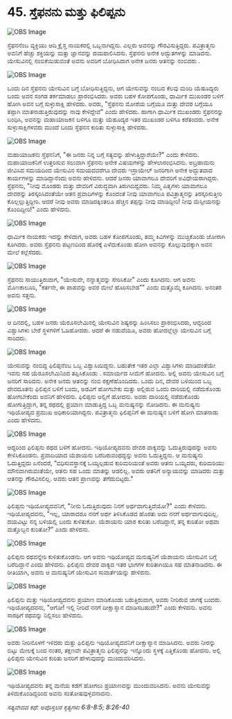 # 45.  ಸ್ತೆಫನನು ಮತ್ತು ಫಿಲಿಪ್ಪನು

![OBS Image](https://cdn.door43.org/obs/jpg/360px/obs-en-45-01.jpg)

ಸ್ತೆಫನನೆಂಬ ವ್ಯಕ್ತಿಯು ಆದಿ ಕ್ರೈಸ್ತ ನಾಯಕರಲ್ಲಿ ಒಬ್ಬನಾಗಿದ್ದನು. ಎಲ್ಲರು ಅವನನ್ನು ಗೌರವಿಸುತ್ತಿದ್ದರು. ಪವಿತ್ರಾತ್ಮನು ಅವನಿಗೆ ಹೆಚ್ಚು ಶಕ್ತಿಯನ್ನು ಮತ್ತು ಜ್ಞಾನವನ್ನು ದಯಪಾಲಿಸಿದನು. ಸ್ತೆಫನನು ಅನೇಕ ಅದ್ಭುತಗಳನ್ನು ಮಾಡಿದನು. ಯೇಸುವಿನಲ್ಲಿ ನಂಬಿಕೆಯಿಡುವಂತೆ  ಅವನು ಅವರಿಗೆ ಬೋಧಿಸಿದಾಗ ಅನೇಕ ಜನರು ಆತನನ್ನು ನಂಬಿದರು .

![OBS Image](https://cdn.door43.org/obs/jpg/360px/obs-en-45-02.jpg)

ಒಂದು ದಿನ ಸ್ತೆಫನನು ಯೇಸುವಿನ ಬಗ್ಗೆ ಬೋಧಿಸುತ್ತಿದ್ದನು, ಆಗ ಯೇಸುವನ್ನು ನಂಬದ  ಕೆಲವು ಮಂದಿ ಯೆಹೂದ್ಯರು ಬಂದು ಅವನ ಸಂಗಡ ತರ್ಕಮಾಡಲು ಪ್ರಾರಂಭಿಸಿದರು. ಅವರು ಬಹಳ ಕೋಪಗೊಂಡು, ಧಾರ್ಮಿಕ ಮುಖಂಡರ ಬಳಿಗೆ ಹೋಗಿ ಅವನ ಬಗ್ಗೆ ಸುಳ್ಳುಸಾಕ್ಷಿ ಹೇಳಿದರು. ಅವರು, "ಸ್ತೆಫನನು ಮೋಶೆಯ ಬಗ್ಗೆಯೂ ಮತ್ತು ದೇವರ ಬಗ್ಗೆಯೂ ತಪ್ಪಾಗಿ  ಮಾತನಾಡುತ್ತಿರುವುದನ್ನು ನಾವು ಕೇಳಿದ್ದೇವೆ" ಎಂದು ಹೇಳಿದರು. ಹಾಗಾಗಿ ಧಾರ್ಮಿಕ ಮುಖಂಡರು ಸ್ತೆಫನನನ್ನು ಬಂಧಿಸಿ, ಅವನನ್ನು ಮಹಾಯಾಜಕನ ಬಳಿಗೂ ಮತ್ತು ಯೆಹೂದ್ಯರ ಇತರ ಮುಖಂಡರ ಬಳಿಗೂ ಕರೆತಂದರು. ಅನೇಕ ಸುಳ್ಳುಸಾಕ್ಷಿಗಳವರು ಮುಂದೆ ಬಂದು ಸ್ತೆಫನನ ಕುರಿತು ಸುಳ್ಳುಸಾಕ್ಷಿ ಹೇಳಿದರು.

![OBS Image](https://cdn.door43.org/obs/jpg/360px/obs-en-45-03.jpg)

ಮಹಾಯಾಜಕನು ಸ್ತೆಫನನಿಗೆ, "ಈ ಜನರು ನಿನ್ನ ಬಗ್ಗೆ ಸತ್ಯವನ್ನು ಹೇಳುತ್ತಿದ್ದಾರೆಯೇ?" ಎಂದು ಕೇಳಿದನು. ಮಹಾಯಾಜಕನಿಗೆ ಉತ್ತರಿಸುವ ಸಲುವಾಗಿ ಸ್ತೆಫನನು ಅನೇಕ ವಿಷಯಗಳನ್ನು ಹೇಳಲಾರಂಭಿಸಿದನು. ಅಬ್ರಹಾಮನು ಜೀವಿಸಿದ ಸಮಯದಿಂದ ಯೇಸುವಿನ ಸಮಯದವರೆಗೂ ದೇವರು ಇಸ್ರಾಯೇಲ್ ಜನರಿಗಾಗಿ ಅನೇಕ ಅದ್ಭುತವಾದ ಕಾರ್ಯಗಳನ್ನು ಮಾಡಿದ್ದಾನೆಂದು ಅವನು ಹೇಳಿದನು. ಆದರೆ ಜನರು ಯಾವಾಗಲೂ ದೇವರಿಗೆ ಅವಿಧೇಯರಾಗಿದ್ದರು. ಸ್ತೆಫನನು, "ನೀವು ಮೊಂಡರು ಮತ್ತು ದೇವರಿಗೆ ವಿರುದ್ಧವಾಗಿ ತಿರುಗಿಬಿದ್ದವರು. ನಿಮ್ಮ ಪಿತೃಗಳು ಯಾವಾಗಲೂ ದೇವರನ್ನು ತಿರಸ್ಕರಿಸಿದಂತೆಯೇ ಆತನ ಪ್ರವಾದಿಗಳನ್ನು  ಕೊಂದಂತೆ ನೀವು ಯಾವಾಗಲೂ ಪವಿತ್ರಾತ್ಮನನ್ನು ತಿರಸ್ಕರಿಸುತ್ತೀರಿ  ಕೊಲ್ಲಲ್ಲುತ್ತಿದ್ದೀರಿ. ಆದರೆ ನೀವು ಅವರು ಮಾಡಿದಕ್ಕಿಂತಲೂ  ಹೆಚ್ಚಿನ ತಪ್ಪನ್ನು ನೀವು ಮಾಡಿದ್ದೀರಿ! ನೀವು ಮೆಸ್ಸೀಯನನ್ನು ಕೊಂದಿದ್ದೀರಿ!" ಎಂದು ಹೇಳಿದನು.

![OBS Image](https://cdn.door43.org/obs/jpg/360px/obs-en-45-04.jpg)

ಧಾರ್ಮಿಕ ನಾಯಕರು ಇದನ್ನು ಕೇಳಿದಾಗ, ಅವರು ಬಹಳ ಕೋಪಗೊಂಡು, ತಮ್ಮ ಕಿವಿಗಳನ್ನು ಮುಚ್ಚಿಕೊಂಡು ಜೋರಾಗಿ ಕೂಗಿದರು. ಅವರು ಸ್ತೆಫನನು ಪಟ್ಟಣದಿಂದ ಹೊರಕ್ಕೆ ಎಳೆದುಕೊಂಡು ಹೋಗಿ ಅವನನ್ನು ಕೊಲ್ಲುವುದಕ್ಕಾಗಿ ಅವನ ಮೇಲೆ ಕಲ್ಲೆಸೆದರು.

![OBS Image](https://cdn.door43.org/obs/jpg/360px/obs-en-45-05.jpg)

ಸ್ತೆಫನನು ಸಾಯುತ್ತಿರುವಾಗ, "ಯೇಸುವೇ, ನನ್ನಾತ್ಮವನ್ನು ಸೇರಿಸಿಕೋ" ಎಂದು ಕೂಗಿದನು. ಆಗ ಅವನು ಮೊಣಕಾಲೂರಿ, "ಕರ್ತನೇ, ಈ ಪಾಪವನ್ನು ಅವರ ಮೇಲೆ ಹೊರಿಸಬೇಡ”" ಎಂದು ಮತ್ತೊಮ್ಮೆ ಕೂಗಿದನು. ಅನಂತರ ಅವನು ಸತ್ತನು. 

![OBS Image](https://cdn.door43.org/obs/jpg/360px/obs-en-45-06.jpg)

ಆ ದಿನದಲ್ಲಿ, ಬಹಳ ಜನರು ಯೆರೂಸಲೇಮಿನಲ್ಲಿ ಯೇಸುವಿನ ಶಿಷ್ಯರನ್ನು ಹಿಂಸಿಸಲು ಪ್ರಾರಂಭಿಸಿದರು, ಆದ್ದರಿಂದ ವಿಶ್ವಾಸಿಗಳು ಬೇರೆ ಸ್ಥಳಗಳಿಗೆ ಓಡಿಹೋದರು. ಆದರೆ ಈ ನಡುವೆಯೂ, ಅವರು ಹೋದಲ್ಲೆಲ್ಲಾ ಯೇಸುವಿನ ಬಗ್ಗೆ ಸಾರಿದರು.

![OBS Image](https://cdn.door43.org/obs/jpg/360px/obs-en-45-07.jpg)

ಯೇಸುವನ್ನು ನಂಬಿದ್ದ ಫಿಲಿಪ್ಪನೆಂಬ ಒಬ್ಬ ವಿಶ್ವಾಸಿಯಿದ್ದನು. ಬಹುತೇಕ ಇತರ ಎಲ್ಲಾ ವಿಶ್ವಾಸಿಗಳು ಮಾಡಿದಂತೆಯೇ ಇವನು ಸಹ ಯೆರೂಸಲೇಮಿನಿಂದ ತಪ್ಪಿಸಿಕೊಂಡು .  ಸಮಾರ್ಯದ ಸೀಮೆಗೆ ಹೋದನು. ಅಲ್ಲಿ ಅವನು ಯೇಸುವಿನ ಬಗ್ಗೆ ಜನರಿಗೆ ಸಾರಿದನು. ಅನೇಕ ಜನರು ಆತನನ್ನು ನಂಬಿ ರಕ್ಷಣೆಹೊಂದಿದರು. ಒಂದು ದಿನ, ದೇವರ ಬಳಿಯಿಂದ ಒಬ್ಬ ದೇವದೂತನು ಫಿಲಿಪ್ಪನ ಬಳಿಗೆ ಬಂದು, ಅಡವಿಗೆ ಹೋಗಬೇಕು ಮತ್ತು ಅಲ್ಲಿರುವ ಒಂದು ದಾರಿಯಲ್ಲಿ ನಡೆದುಕೊಂಡು ಹೋಗಬೇಕೆಂದು ಅವನಿಗೆ ಹೇಳಿದನು. ಫಿಲಿಪ್ಪನು ಅಲ್ಲಿಗೆ ಹೋದನು. ಅವರು ದಾರಿಯಲ್ಲಿ ನಡೆದುಕೊಂಡು ಹೋಗುತ್ತಿದ್ದಾಗ,  ತನ್ನ ರಥದಲ್ಲಿ ಪ್ರಯಾಣ ಮಾಡುತ್ತಿದ್ದ ಒಬ್ಬ ಮನುಷ್ಯನನ್ನು ನೋಡಿದನು. ಈ ಮನುಷ್ಯನು ಇಥಿಯೋಪ್ಯದ ಪ್ರಮುಖ ಅಧಿಕಾರಿಯಾಗಿದ್ದನು. ಪವಿತ್ರಾತ್ಮನು ಫಿಲಿಪ್ಪನಿಗೆ ಈ ಮನುಷ್ಯನ ಬಳಿಗೆ ಹೋಗಿ ಮಾತನಾಡು ಎಂದು ಹೇಳಿದನು.

![OBS Image](https://cdn.door43.org/obs/jpg/360px/obs-en-45-08.jpg)

ಆದ್ದರಿಂದ ಫಿಲಿಪ್ಪನು ರಥದ ಬಳಿಗೆ ಹೋದನು. ಇಥಿಯೋಪ್ಯದವನು ದೇವರ ವಾಕ್ಯವನ್ನು ಓದುತ್ತಿರುವುದನ್ನು ಅವನು ಕೇಳಿಸಿಕೊಂಡನು. ಪ್ರವಾದಿಯಾದ ಯೆಶಾಯನು ಬರೆದಿರುವಂಥದ್ದನ್ನು ಅವನು ಓದುತ್ತಿದ್ದನು. ಆ ಮನುಷ್ಯನು ಓದುತ್ತಿದ್ದದು ಏನೆಂದರೆ, “ವಧಿಸುವಸ್ಥಾನಕ್ಕೆ ಒಯ್ಯಲ್ಪಡುವ ಕುರಿಮರಿಯಂತೆ ಅವರು ಆತನು ಒಯ್ಯದರು, ಕುರಿಮರಿಯು ಮೌನವಾಗಿರುವಂತೆಯೇ, ಆತನು ಸಹ ಒಂದು ಮಾತನ್ನು ಆಡಲಿಲ್ಲ. ಅವರು ಆತನಿಗೆ ಅನ್ಯಾಯವನ್ನು ಮಾಡಿದರು ಮತ್ತು ಆತನನ್ನು ಗೌರವಿಸಲಿಲ್ಲ. ಅವರು ಆತನ ಪ್ರಾಣವನ್ನು ತೆಗೆದುಬಿಟ್ಟರು." 

![OBS Image](https://cdn.door43.org/obs/jpg/360px/obs-en-45-09.jpg)

ಫಿಲಿಪ್ಪನು ಇಥಿಯೋಪ್ಯದವನಿಗೆ, "ನೀನು ಓದುತ್ತಿರುವುದು ನಿನಗೆ ಅರ್ಥವಾಗುತ್ತಿದೆಯೋ?" ಎಂದು ಕೇಳಿದನು. ಇಥಿಯೋಪ್ಯದವನು, "ಇಲ್ಲ, ಯಾರಾದರೂ ನನಗೆ ಅರ್ಥ ತಿಳಿಸಿಕೊಡದ ಹೊರತು ಅದು ನನಗೆ ಅರ್ಥವಾಗುವುದಿಲ್ಲ.  ದಯವಿಟ್ಟು ನನ್ನ ಬಳಿಯಲ್ಲಿ ಬಂದು ಕುಳಿತುಕೋ. ಯೆಶಾಯನು ಯಾರ ಕುರಿತು ಬರೆದಿದ್ದಾನೆ, ತನ್ನ ಕುರಿತೋ ಅಥವಾ ಮತ್ತೊಬ್ಬನ ಕುರಿತೋ?”  ಎಂದು ಹೇಳಿದನು.

![OBS Image](https://cdn.door43.org/obs/jpg/360px/obs-en-45-10.jpg)

ಫಿಲಿಪ್ಪನು ರಥವನ್ನೇರಿ ಕುಳಿತುಕೊಂಡನು. ಆಗ ಅವನು ಇಥಿಯೋಪ್ಯದ ಮನುಷ್ಯನಿಗೆ ಯೆಶಾಯನು ಯೇಸುವಿನ ಬಗ್ಗೆ ಬರೆದಿದ್ದಾನೆ ಎಂದು ಹೇಳಿದನು. ಫಿಲಿಪ್ಪನು ದೇವರ ವಾಕ್ಯದ ಇತರ ಭಾಗಗಳ ಕುರಿತಾಗಿಯೂ ಸಹ ಮಾತನಾಡಿದನು. ಈ ರೀತಿಯಾಗಿ, ಅವನು ಆ ಮನುಷ್ಯನಿಗೆ ಯೇಸುವಿನ ಸುವಾರ್ತೆಯನ್ನು ಹೇಳಿದನು. 

![OBS Image](https://cdn.door43.org/obs/jpg/360px/obs-en-45-11.jpg)

ಫಿಲಿಪ್ಪನು ಮತ್ತು ಇಥಿಯೋಪ್ಯದವನು ಪ್ರಯಾಣ ಮಾಡಿಕೊಂಡು ಬರುತ್ತಿರುವಾಗ, ಅವರು ನೀರಿರುವ ಜಾಗಕ್ಕೆ ಬಂದರು. ಇಥಿಯೋಪ್ಯದವನು, "ಆಗೋ! ಇಲ್ಲಿ ನೀರಿದೆ  ನನಗೆ ದೀಕ್ಷಾಸ್ನಾನ ಮಾಡಿಸಬಹುದೇ?" ಎಂದು ಕೇಳಿದನು. ಅವನು ಸಾರಥಿಗೆ ರಥವನ್ನು ನಿಲ್ಲಿಸಲು ಹೇಳಿದನು. 

![OBS Image](https://cdn.door43.org/obs/jpg/360px/obs-en-45-12.jpg)

ಅವರು ನೀರಿನೊಳಗೆ ಇಳಿದರು ಮತ್ತು ಫಿಲಿಪ್ಪನು ಇಥಿಯೋಪ್ಯದವನಿಗೆ ದೀಕ್ಷಾಸ್ನಾನ ಮಾಡಿಸಿದನು. ಅವರು ನೀರನ್ನು ಬಿಟ್ಟು ಮೇಲಕ್ಕೆ ಬಂದ ನಂತರ, ತಕ್ಷಣವೇ ಪವಿತ್ರಾತ್ಮನು ಫಿಲಿಪ್ಪನನ್ನು ಇನ್ನೊಂದು ಸ್ಥಳಕ್ಕೆ ಎತ್ತಿಕೊಂಡು ಹೋದನು. ಅಲ್ಲಿ ಫಿಲಿಪ್ಪನು ಯೇಸುವಿನ ಕುರಿತು ಜನರಿಗೆ ಹೇಳುವುದನ್ನು ಮುಂದುವರಿಸಿದನು. 

![OBS Image](https://cdn.door43.org/obs/jpg/360px/obs-en-45-13.jpg)

ಇಥಿಯೋಪ್ಯದವನು ತನ್ನ ಮನೆಯ ಕಡೆಗೆ ಹೋಗಲು ಪ್ರಯಾಣವನ್ನು ಮುಂದುವರಿಸಿದನು. ಅವನು ಯೇಸುವನ್ನು ತಿಳಿದುಕೊಂಡಿದ್ದರಿಂದ ಅವನು ಸಂತೋಷವುಳ್ಳವನಾದನು.

_ಸತ್ಯವೇದದ ಕಥೆ: ಅಪೊಸ್ತಲರ ಕೃತ್ಯಗಳು 6:8-8:5; 8:26-40_

